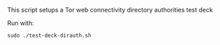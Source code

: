 This script setups a Tor web connectivity directory authorities test deck

Run with:

```
sudo ./test-deck-dirauth.sh
```

